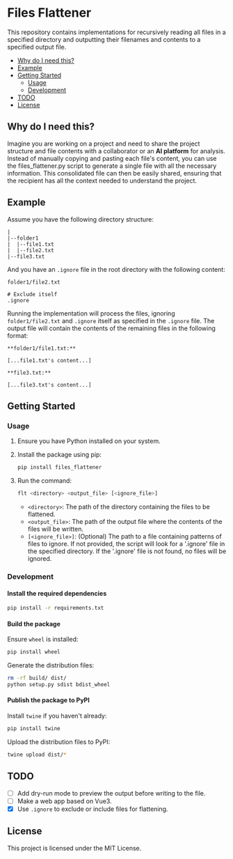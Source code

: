 # Files Flattener

This repository contains implementations for recursively reading all files in a specified directory and outputting their filenames and contents to a specified output file.

- [Why do I need this?](#why-do-i-need-this)
- [Example](#example)
- [Getting Started](#getting-started)
  - [Usage](#usage)
  - [Development](#development)
- [TODO](#todo)
- [License](#license)

## Why do I need this?

Imagine you are working on a project and need to share the project structure and file contents with a collaborator or an **AI platform** for analysis. Instead of manually copying and pasting each file's content, you can use the files_flattener.py script to generate a single file with all the necessary information. This consolidated file can then be easily shared, ensuring that the recipient has all the context needed to understand the project.

## Example

Assume you have the following directory structure:

```
|
|--folder1
|  |--file1.txt
|  |--file2.txt
|--file3.txt
```

And you have an `.ignore` file in the root directory with the following content:

```
folder1/file2.txt

# Exclude itself
.ignore
```

Running the implementation will process the files, ignoring `folder1/file2.txt` and `.ignore` itself as specified in the `.ignore` file. The output file will contain the contents of the remaining files in the following format:

```
**folder1/file1.txt:**

[...file1.txt's content...]

**file3.txt:**

[...file3.txt's content...]
```

## Getting Started

### Usage

1. Ensure you have Python installed on your system.
2. Install the package using pip:
   ```sh
   pip install files_flattener
   ```
3. Run the command:

   ```sh
   flt <directory> <output_file> [<ignore_file>]
   ```

   - `<directory>`: The path of the directory containing the files to be flattened.
   - `<output_file>`: The path of the output file where the contents of the files will be written.
   - `[<ignore_file>]`: (Optional) The path to a file containing patterns of files to ignore. If not provided, the script will look for a '.ignore' file in the specified directory. If the '.ignore' file is not found, no files will be ignored.

### Development

#### Install the required dependencies

```sh
pip install -r requirements.txt
```

#### Build the package

Ensure `wheel` is installed:

```sh
pip install wheel
```

Generate the distribution files:

```sh
rm -rf build/ dist/
python setup.py sdist bdist_wheel
```

#### Publish the package to PyPI

Install `twine` if you haven't already:

```sh
pip install twine
```

Upload the distribution files to PyPI:

```sh
twine upload dist/*
```

## TODO

- [ ] Add dry-run mode to preview the output before writing to the file.
- [ ] Make a web app based on Vue3.
- [x] Use `.ignore` to exclude or include files for flattening.

## License

This project is licensed under the MIT License.
